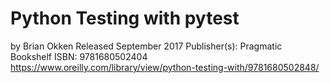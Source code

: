 # Python Testing with pytest

by Brian Okken
Released September 2017
Publisher(s): Pragmatic Bookshelf
ISBN: 9781680502404
https://www.oreilly.com/library/view/python-testing-with/9781680502848/
